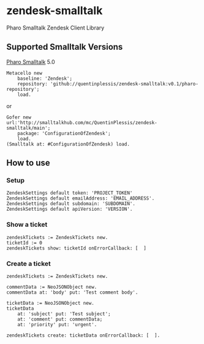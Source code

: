 # zendesk-smalltalk
Pharo Smalltalk Zendesk Client Library

## Supported Smalltalk Versions
[Pharo Smalltalk](http://pharo.org/) 5.0

```Smalltalk
Metacello new
    baseline: 'Zendesk';
    repository: 'github://quentinplessis/zendesk-smalltalk:v0.1/pharo-repository';
    load.
```

or

```smalltalk
Gofer new
url:'http://smalltalkhub.com/mc/QuentinPlessis/zendesk-smalltalk/main';
    package: 'ConfigurationOfZendesk';
    load.
(Smalltalk at: #ConfigurationOfZendesk) load.
```

## How to use

### Setup

```smalltalk
ZendeskSettings default token: 'PROJECT_TOKEN'
ZendeskSettings default emailAddress: 'EMAIL_ADDRESS'.
ZendeskSettings default subdomain: 'SUBDOMAIN'.
ZendeskSettings default apiVersion: 'VERSION'.
```

### Show a ticket

```smalltalk
zendeskTickets := ZendeskTickets new.
ticketId := 0
zendeskTickets show: ticketId onErrorCallback: [  ]  
```


### Create a ticket

```smalltalk
zendeskTickets := ZendeskTickets new.

commentData := NeoJSONObject new.
commentData at: 'body' put: 'Test comment body'.

ticketData := NeoJSONObject new.
ticketData
	at: 'subject' put: 'Test subject';
	at: 'comment' put: commentData;
	at: 'priority' put: 'urgent'.
    
zendeskTickets create: ticketData onErrorCallback: [  ].
```

